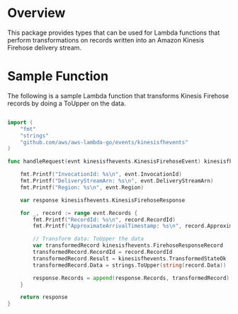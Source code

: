 # Overview

This package provides types that can be used for Lambda functions that perform transformations on records written into an Amazon Kinesis Firehose delivery stream.

# Sample Function

The following is a sample Lambda function that transforms Kinesis Firehose records by doing a ToUpper on the data.

```go

import (
    "fmt"
    "strings"
    "github.com/aws/aws-lambda-go/events/kinesisfhevents"
)

func handleRequest(evnt kinesisfhevents.KinesisFirehoseEvent) kinesisfhevents.KinesisFirehoseResponse {

    fmt.Printf("InvocationId: %s\n", evnt.InvocationId)
    fmt.Printf("DeliveryStreamArn: %s\n", evnt.DeliveryStreamArn)
    fmt.Printf("Region: %s\n", evnt.Region)

    var response kinesisfhevents.KinesisFirehoseResponse

    for _, record := range evnt.Records {
        fmt.Printf("RecordId: %s\n", record.RecordId)
        fmt.Printf("ApproximateArrivalTimestamp: %s\n", record.ApproximateArrivalTimestamp)

        // Transform data: ToUpper the data
        var transformedRecord kinesisfhevents.FirehoseResponseRecord
        transformedRecord.RecordId = record.RecordId
        transformedRecord.Result = kinesisfhevents.TransformedStateOk
        transformedRecord.Data = strings.ToUpper(string(record.Data))

        response.Records = append(response.Records, transformedRecord)
    }

    return response
}
```
